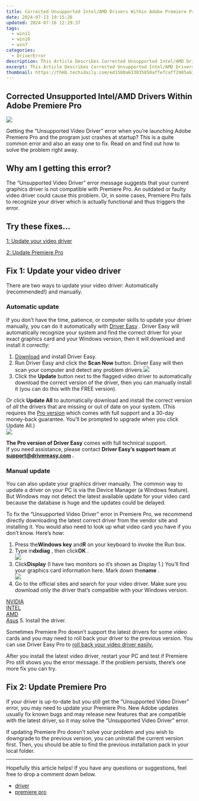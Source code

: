 ```yaml
---
title: Corrected Unsupported Intel/AMD Drivers Within Adobe Premiere Pro
date: 2024-07-13 19:15:26
updated: 2024-07-16 12:29:37
tags:
  - win11
  - win10
  - win7
categories:
  - DriverError
description: This Article Describes Corrected Unsupported Intel/AMD Drivers Within Adobe Premiere Pro
excerpt: This Article Describes Corrected Unsupported Intel/AMD Drivers Within Adobe Premiere Pro
thumbnail: https://thmb.techidaily.com/ed1580a633035850affefcaff2905a61682a6fee4ff28b2032ed8b7104437026.jpg
---
```


## Corrected Unsupported Intel/AMD Drivers Within Adobe Premiere Pro

![](https://images.drivereasy.com/wp-content/uploads/2021/10/2021-10-25_10-45-14.png)

 Getting the “Unsupported Video Driver” error when you’re launching Adobe Premiere Pro and the program just crashes at startup? This is a quite common error and also an easy one to fix. Read on and find out how to solve the problem right away.

## Why am I getting this error?

 The “Unsupported Video Driver” error message suggests that your current graphics driver is not compatible with Premiere Pro. An outdated or faulty video driver could cause this problem. Or, in some cases, Premiere Pro fails to recognize your driver which is actually functional and thus triggers the error.

## Try these fixes…

[1: Update your video driver](https://ukaidot.sjv.io/daqnoj)

[2: Update Premiere Pro](https://ukaidot.sjv.io/daqnoj)

## Fix 1: Update your video driver

 There are two ways to update your video driver: Automatically (recommended!) and manually.

### Automatic update

 If you don’t have the time, patience, or computer skills to update your driver manually, you can do it automatically with [Driver Easy](https://tools.techidaily.com/drivereasy/download/) . Driver Easy will automatically recognize your system and find the correct driver for your exact graphics card and your Windows version, then it will download and install it correctly:

1. [Download](https://tools.techidaily.com/drivereasy/download/) and install Driver Easy.
2. Run Driver Easy and click the **Scan Now** button. Driver Easy will then scan your computer and detect any problem drivers.![](https://images.drivereasy.com/wp-content/uploads/2021/04/1-5.jpg)
3. Click the **Update**  button next to the flagged video driver to automatically download the correct version of the driver, then you can manually install it (you can do this with the FREE version).  

 Or click **Update All** to automatically download and install the correct version of _all_ the drivers that are missing or out of date on your system. (This requires the [Pro version](https://tools.techidaily.com/drivereasy/download/) which comes with full support and a 30-day money-back guarantee. You’ll be prompted to upgrade when you click Update All.)  
![](https://images.drivereasy.com/wp-content/uploads/2021/05/DE-scan-update-graphics.jpg)

**The Pro version of Driver Easy** comes with full technical support.  
 If you need assistance, please contact **Driver Easy’s support team** at **[support@drivereasy.com](https://bellelily.pxf.io/m5azgm) .**

### Manual update

 You can also update your graphics driver manually. The common way to update a driver on your PC is via the Device Manager (a Windows feature). But Windows may not detect the latest available update for your video card because the database is huge and the updates could be delayed.

 To fix the “Unsupported Video Driver” error in Premiere Pro, we recommend directly downloading the latest correct driver from the vendor site and installing it. You would also need to look up what video card you have if you don’t know. Here’s how:

1. Press the**Windows key** and**R** on your keyboard to invoke the Run box.
2. Type in**dxdiag** , then click**OK** .  
![](https://images.drivereasy.com/wp-content/uploads/2021/10/Run-dxdiag.jpg)
3. Click**Display** (I have two monitors so it’s shown as Display 1.) You’ll find your graphics card information here. Mark down the**name** .  
![](https://images.drivereasy.com/wp-content/uploads/2021/10/2021-10-25_15-01-41.png)
4. Go to the official sites and search for your video driver. Make sure you download only the driver that’s compatible with your Windows version.  

[NVIDIA](https://tools.techidaily.com/drivereasy/download/)  
[INTEL](https://downloadcenter.intel.com/product/80939/Graphics)  
[AMD](https://www.amd.com/en/support)  
[Asus](https://www.asus.com/support/Download-Center/)
5. Install the driver.

 Sometimes Premiere Pro doesn’t support the latest drivers for some video cards and you may need to roll back your driver to the previous version. You can use Driver Easy Pro to [roll back your video driver easily.](https://tools.techidaily.com/drivereasy/download/)

 After you install the latest video driver, restart your PC and test if Premiere Pro still shows you the error message. If the problem persists, there’s one more fix you can try.

## Fix 2: Update Premiere Pro

 If your driver is up-to-date but you still get the “Unsupported Video Driver” error, you may need to update your Premiere Pro. New Adobe updates usually fix known bugs and may release new features that are compatible with the latest driver, so it may solve the “Unsupported Video Driver” error.

 If updating Premiere Pro doesn’t solve your problem and you wish to downgrade to the previous version, you can uninstall the current version first. Then, you should be able to find the previous installation pack in your local folder.

---

 Hopefully this article helps! If you have any questions or suggestions, feel free to drop a comment down below.

* [driver](https://tools.techidaily.com/drivereasy/download/)
* [premiere pro](https://tidio.pxf.io/9grog5)

<ins class="adsbygoogle"
     style="display:block"
     data-ad-format="autorelaxed"
     data-ad-client="ca-pub-7571918770474297"
     data-ad-slot="1223367746"></ins>



<ins class="adsbygoogle"
     style="display:block"
     data-ad-client="ca-pub-7571918770474297"
     data-ad-slot="8358498916"
     data-ad-format="auto"
     data-full-width-responsive="true"></ins>
